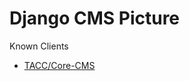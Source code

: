 # Django CMS Picture

Known Clients
- [TACC/Core-CMS]

[tacc/core-cms]: https://github.com/TACC/Core-CMS
